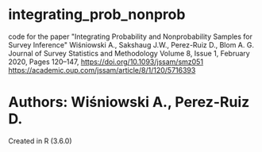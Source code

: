 # integrating_prob_nonprob
code for the paper 
"Integrating Probability and Nonprobability Samples for Survey Inference"
Wiśniowski A., Sakshaug J.W., Perez-Ruiz D., Blom A. G.
Journal of Survey Statistics and Methodology
Volume 8, Issue 1, February 2020, Pages 120–147, https://doi.org/10.1093/jssam/smz051
https://academic.oup.com/jssam/article/8/1/120/5716393

# Authors: Wiśniowski A., Perez-Ruiz D.

Created in R (3.6.0)


